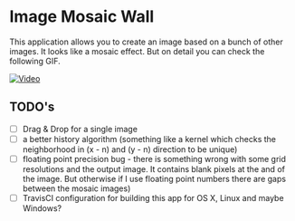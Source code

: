 # Image Mosaic Wall
This application allows you to create an image based on a bunch of other images. It looks like a mosaic effect. But on detail you can check the following GIF. 

[![Video](https://github.com/scheckmedia/ImageMosaicWall/blob/master/docs/placeholer.jpg?raw=true)](https://scheck-media.de/tmp/imw.mp4)


## TODO's
- [ ] Drag & Drop for a single image
- [ ] a better history algorithm (something like a kernel which checks the neighborhood in (x - n) and (y - n) direction to be unique)
- [ ] floating point precision bug - there is something wrong with some grid resolutions and the output image. It contains blank pixels at the and of the image. But otherwise if I use floating point numbers there are gaps between the mosaic images) 
- [ ] TravisCI configuration for building this app for OS X, Linux and maybe Windows? 